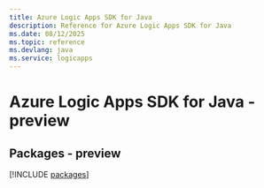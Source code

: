 ```yaml
---
title: Azure Logic Apps SDK for Java
description: Reference for Azure Logic Apps SDK for Java
ms.date: 08/12/2025
ms.topic: reference
ms.devlang: java
ms.service: logicapps
---
```

# Azure Logic Apps SDK for Java - preview
## Packages - preview
[!INCLUDE [packages](logic-apps-index.md)]